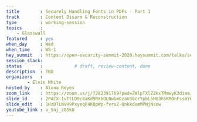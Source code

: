 ```yaml
---
title        : Securely Handling Fonts in PDFs - Part 1
track        : Content Disarm & Reconstruction
type         : working-session
topics       :
    - Glasswall
featured     : yes
when_day     : Wed
when_time    : WS-1
hey_summit   : https://open-security-summit-2020.heysummit.com/talks/securely-handling-fonts-in-pdfs-part-1-11pm-bst/
session_slack: 
status       :            # draft, review-content, done
description  : TBD
organizers   :
        - Elvin White
hosted_by    : Alona Reyes
zoom_link    : https://zoom.us/j/7282391769?pwd=ZWlpTXlZZkxTMmwyK3diamJIemw5UT09
slide_id     : 2PACX-1vTtLD9c8aKd9RXbOLNwGmGzaU38crYpbL5HU3hSKM0nFssmY67-AbZohOsYLZgV0Szf6STOd3w761Lg
slide_edit   : 1HzDTLNVH9PxyeqP4K8pWp-fvruZ-QnkkdxmMPNjNsow
youtube_link : u_Snj_z85kU
---
```

